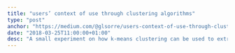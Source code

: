 ```yaml
---
title: "users’ context of use through clustering algorithms"
type: "post"
anchor: "https://medium.com/@glsorre/users-context-of-use-through-clustering-algorithms-3187928d674e"
date: "2018-03-25T11:00:00+01:00"
desc: "A small experiment on how k-means clustering can be used to extrapolate users' context of use"
---
```

